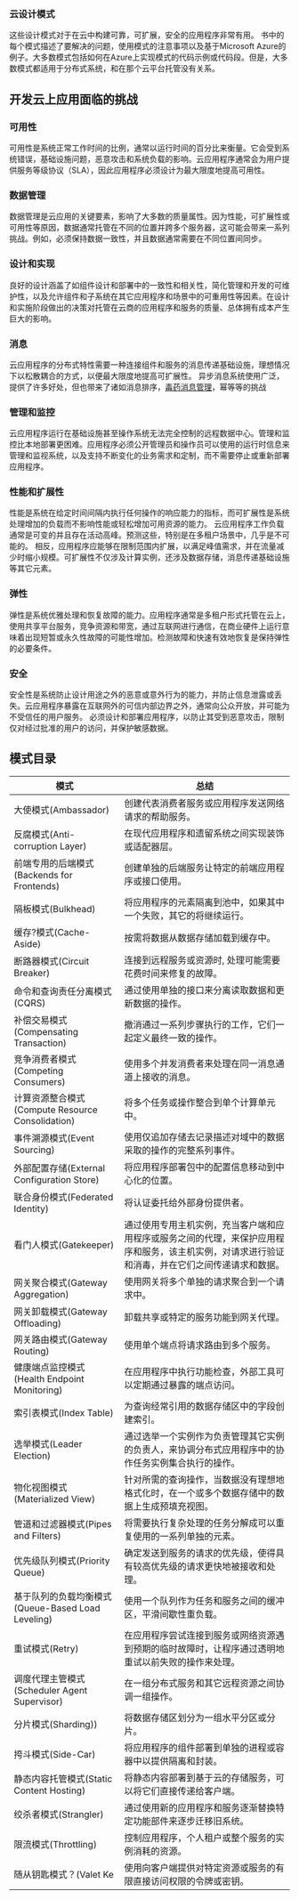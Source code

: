 ### 云设计模式

这些设计模式对于在云中构建可靠，可扩展，安全的应用程序非常有用。
书中的每个模式描述了要解决的问题，使用模式的注意事项以及基于Microsoft Azure的例子。大多数模式包括如何在Azure上实现模式的代码示例或代码段。但是，大多数模式都适用于分布式系统，和在那个云平台托管没有关系。

## 开发云上应用面临的挑战

### 可用性
可用性是系统正常工作时间的比例，通常以运行时间的百分比来衡量。它会受到系统错误，基础设施问题，恶意攻击和系统负载的影响。云应用程序通常会为用户提供服务等级协议（SLA），因此应用程序必须设计为最大限度地提高可用性。

### 数据管理

数据管理是云应用的关键要素，影响了大多数的质量属性。因为性能，可扩展性或可用性等原因，数据通常托管在不同的位置并跨多个服务器，这可能会带来一系列挑战。例如，必须保持数据一致性，并且数据通常需要在不同位置间同步。

### 设计和实现

良好的设计涵盖了如组件设计和部署中的一致性和相关性，简化管理和开发的可维护性，以及允许组件和子系统在其它应用程序和场景中的可重用性等因素。在设计和实施阶段做出的决策对托管在云商的应用程序和服务的质量、总体拥有成本产生巨大的影响。
 
### 消息

云应用程序的分布式特性需要一种连接组件和服务的消息传递基础设施，理想情况下以松散耦合的方式，以便最大限度地提高可扩展性。 异步消息系统使用广泛，提供了许多好处，但也带来了诸如消息排序，[毒药消息管理](https://docs.microsoft.com/en-us/dotnet/framework/wcf/feature-details/poison-message-handling)，幂等等的挑战

### 管理和监控

云应用程序运行在基础设施甚至操作系统无法完全控制的远程数据中心。管理和监控比本地部署更困难。应用程序必须公开管理员和操作员可以使用的运行时信息来管理和监视系统，以及支持不断变化的业务需求和定制，而不需要停止或重新部署应用程序。

### 性能和扩展性

性能是系统在给定时间间隔内执行任何操作的响应能力的指标，而可扩展性是系统处理增加的负载而不影响性能或轻松增加可用资源的能力。 云应用程序工作负载通常是可变的并且存在活动高峰。预测这些，特别是在多租户场景中，几乎是不可能的。 相反，应用程序应能够在限制范围内扩展，以满足峰值需求，并在流量减少时缩小规模。可扩展性不仅涉及计算实例，还涉及数据存储，消息传递基础设施等其它元素。

### 弹性

弹性是系统优雅处理和恢复故障的能力。应用程序通常是多租户形式托管在云上，使用共享平台服务，竞争资源和带宽，通过互联网进行通信，在商业硬件上运行意味着出现短暂或永久性故障的可能性增加。检测故障和快速有效地恢复是保持弹性的必要条件。

### 安全

安全性是系统防止设计用途之外的恶意或意外行为的能力，并防止信息泄露或丢失。云应用程序暴露在互联网外的可信内部边界之外，通常向公众开放，并可能为不受信任的用户服务。 必须设计和部署应用程序，以防止其受到恶意攻击，限制仅对经过批准的用户的访问，并保护敏感数据。

## 模式目录
| 模式                                       | 总结                               |
|------------------------------------------|----------------------------------|
| 大使模式(Ambassador)                         | 创建代表消费者服务或应用程序发送网络请求的帮助服务。       |
| 反腐模式(Anti-corruption Layer)              | 在现代应用程序和遗留系统之间实现装饰或适配器层。         |
| 前端专用的后端模式(Backends for Frontends)        | 创建单独的后端服务让特定的前端应用程序或接口使用。        |
| 隔板模式(Bulkhead)                           | 将应用程序的元素隔离到池中，如果其中一个失败，其它的将继续运行。|
| 缓存?模式(Cache-Aside)                       | 按需将数据从数据存储加载到缓存中。|
| 断路器模式(Circuit Breaker)                   | 连接到远程服务或资源时, 处理可能需要花费时间来修复的故障。 |
| 命令和查询责任分离模式(CQRS)                        | 通过使用单独的接口来分离读取数据和更新数据的操作。|
| 补偿交易模式(Compensating Transaction)         |撤消通过一系列步骤执行的工作，它们一起定义最终一致的操作。|
| 竞争消费者模式(Competing Consumers)             |使用多个并发消费者来处理在同一消息通道上接收的消息。|
| 计算资源整合模式(Compute Resource Consolidation) | 将多个任务或操作整合到单个计算单元中。|
| 事件溯源模式(Event Sourcing)                   | 使用仅追加存储去记录描述对域中的数据采取的操作的完整系列事件。|
| 外部配置存储(External Configuration Store)     | 将应用程序部署包中的配置信息移动到中心化的位置。 |
| 联合身份模式(Federated Identity)               |将认证委托给外部身份提供者。|
| 看门人模式(Gatekeeper)                        |  通过使用专用主机实例，充当客户端和应用程序或服务之间的代理，来保护应用程序和服务，该主机实例，对请求进行验证和消毒，并在它们之间传递请求和数据。|
| 网关聚合模式(Gateway Aggregation)              |使用网关将多个单独的请求聚合到一个请求中。|
| 网关卸载模式(Gateway Offloading)               |卸载共享或特定的服务功能到网关代理。|
| 网关路由模式(Gateway Routing)                  |使用单个端点将请求路由到多个服务。 |
| 健康端点监控模式(Health Endpoint Monitoring)     |在应用程序中执行功能检查，外部工具可以定期通过暴露的端点访问。|
| 索引表模式(Index Table)                       |为查询经常引用的数据存储区中的字段创建索引。|
| 选举模式(Leader Election)                    | 通过选举一个实例作为负责管理其它实例的负责人，来协调分布式应用程序中的协作任务实例集合执行的操作。|
| 物化视图模式(Materialized View)                |针对所需的查询操作，当数据没有理想地格式化时，在一个或多个数据存储中的数据上生成预填充视图。|
| 管道和过滤器模式(Pipes and Filters)              | 将需要执行复杂处理的任务分解成可以重复使用的一系列单独的元素。 |
| 优先级队列模式(Priority Queue)                  | 确定发送到服务的请求的优先级，使得具有较高优先级的请求更快地被接收和处理。|
| 基于队列的负载均衡模式(Queue-Based Load Leveling)   | 使用一个队列作为任务和服务之间的缓冲区，平滑间歇性重负载。|
| 重试模式(Retry)                              | 在应用程序尝试连接到服务或网络资源遇到预期的临时故障时，让程序通过透明地重试以前失败的操作来处理。|
| 调度代理主管模式(Scheduler Agent Supervisor)     | 在一组分布式服务和其它远程资源之间协调一组操作。|
| 分片模式(Sharding))                          | 将数据存储区划分为一组水平分区或分片。 |
| 挎斗模式(Side-Car)                           | 将应用程序的组件部署到单独的进程或容器中以提供隔离和封装。 |
| 静态内容托管模式(Static Content Hosting)         | 将静态内容部署到基于云的存储服务，可以将它们直接传递给客户端。 |
| 绞杀者模式(Strangler)                         | 通过使用新的应用程序和服务逐渐替换特定功能部件来逐步迁移旧系统。 |
| 限流模式(Throttling)                         | 控制应用程序，个人租户或整个服务的实例消耗的资源。 |
| 随从钥匙模式？(Valet Ke                         |使用向客户端提供对特定资源或服务的有限直接访问权限的令牌或密钥。|
